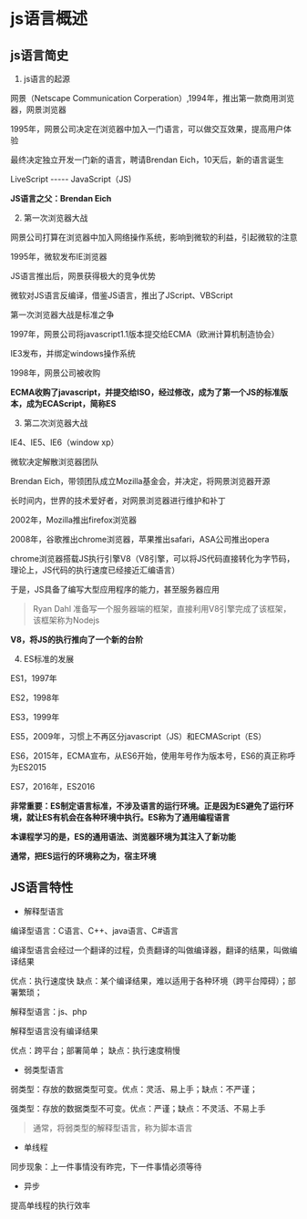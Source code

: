 # js语言概述

## js语言简史

1. js语言的起源

网景（Netscape Communication Corperation）,1994年，推出第一款商用浏览器，网景浏览器

1995年，网景公司决定在浏览器中加入一门语言，可以做交互效果，提高用户体验

最终决定独立开发一门新的语言，聘请Brendan Eich，10天后，新的语言诞生

LiveScript  ----- JavaScript（JS)

**JS语言之父：Brendan Eich**

2. 第一次浏览器大战

网景公司打算在浏览器中加入网络操作系统，影响到微软的利益，引起微软的注意

1995年，微软发布IE浏览器

JS语言推出后，网景获得极大的竞争优势

微软对JS语言反编译，借鉴JS语言，推出了JScript、VBScript

第一次浏览器大战是标准之争

1997年，网景公司将javascript1.1版本提交给ECMA（欧洲计算机制造协会）

IE3发布，并绑定windows操作系统

1998年，网景公司被收购

**ECMA收购了javascript，并提交给ISO，经过修改，成为了第一个JS的标准版本，成为ECAScript，简称ES**

3. 第二次浏览器大战

IE4、IE5、IE6（window xp）

微软决定解散浏览器团队

Brendan Eich，带领团队成立Mozilla基金会，并决定，将网景浏览器开源

长时间内，世界的技术爱好者，对网景浏览器进行维护和补丁

2002年，Mozilla推出firefox浏览器

2008年，谷歌推出chrome浏览器，苹果推出safari，ASA公司推出opera

chrome浏览器搭载JS执行引擎V8（V8引擎，可以将JS代码直接转化为字节码，理论上，JS代码的执行速度已经接近汇编语言）

于是，JS具备了编写大型应用程序的能力，甚至服务器应用

> Ryan Dahl 准备写一个服务器端的框架，直接利用V8引擎完成了该框架，该框架称为Nodejs

**V8，将JS的执行推向了一个新的台阶**

4. ES标准的发展

ES1，1997年

ES2，1998年

ES3，1999年

ES5，2009年，习惯上不再区分javascript（JS）和ECMAScript（ES）

ES6，2015年，ECMA宣布，从ES6开始，使用年号作为版本号，ES6的真正称呼为ES2015

ES7，2016年，ES2016

**非常重要：ES制定语言标准，不涉及语言的运行环境。正是因为ES避免了运行环境，就让ES有机会在各种环境中执行。ES称为了通用编程语言**

**本课程学习的是，ES的通用语法、浏览器环境为其注入了新功能**

**通常，把ES运行的环境称之为，宿主环境**

## JS语言特性

- 解释型语言

编译型语言：C语言、C++、java语言、C#语言

编译型语言会经过一个翻译的过程，负责翻译的叫做编译器，翻译的结果，叫做编译结果

优点：执行速度快
缺点：某个编译结果，难以适用于各种环境（跨平台障碍）；部署繁琐；

解释型语言：js、php

解释型语言没有编译结果

优点：跨平台；部署简单；
缺点：执行速度稍慢

- 弱类型语言

弱类型：存放的数据类型可变。优点：灵活、易上手；缺点：不严谨；

强类型：存放的数据类型不可变。优点：严谨；缺点：不灵活、不易上手

> 通常，将弱类型的解释型语言，称为脚本语言

- 单线程

同步现象：上一件事情没有昨完，下一件事情必须等待

- 异步

提高单线程的执行效率